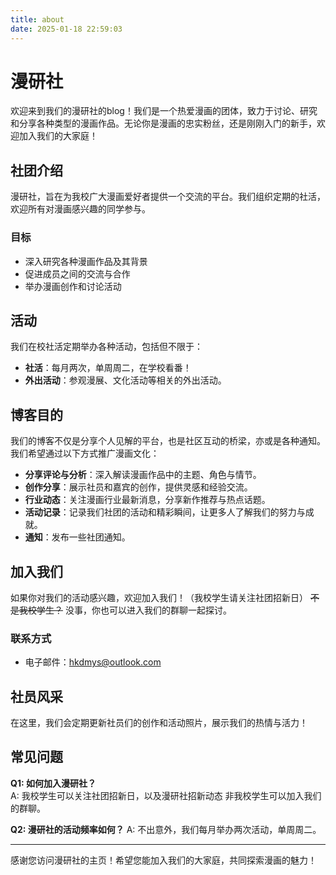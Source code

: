 ```yaml
---
title: about
date: 2025-01-18 22:59:03
---
```

# 漫研社

欢迎来到我们的漫研社的blog！我们是一个热爱漫画的团体，致力于讨论、研究和分享各种类型的漫画作品。无论你是漫画的忠实粉丝，还是刚刚入门的新手，欢迎加入我们的大家庭！

## 社团介绍

漫研社，旨在为我校广大漫画爱好者提供一个交流的平台。我们组织定期的社活，欢迎所有对漫画感兴趣的同学参与。

### 目标
- 深入研究各种漫画作品及其背景
- 促进成员之间的交流与合作
- 举办漫画创作和讨论活动

## 活动
我们在校社活定期举办各种活动，包括但不限于：

- **社活**：每月两次，单周周二，在学校看番！
- **外出活动**：参观漫展、文化活动等相关的外出活动。

## 博客目的

我们的博客不仅是分享个人见解的平台，也是社区互动的桥梁，亦或是各种通知。我们希望通过以下方式推广漫画文化：

- **分享评论与分析**：深入解读漫画作品中的主题、角色与情节。
- **创作分享**：展示社员和嘉宾的创作，提供灵感和经验交流。
- **行业动态**：关注漫画行业最新消息，分享新作推荐与热点话题。
- **活动记录**：记录我们社团的活动和精彩瞬间，让更多人了解我们的努力与成就。
- **通知**：发布一些社团通知。

## 加入我们

如果你对我们的活动感兴趣，欢迎加入我们！（我校学生请关注社团招新日）
~~不是我校学生？~~
没事，你也可以进入我们的群聊一起探讨。

### 联系方式
- 电子邮件：hkdmys@outlook.com

## 社员风采

在这里，我们会定期更新社员们的创作和活动照片，展示我们的热情与活力！

## 常见问题

**Q1: 如何加入漫研社？**  
A: 我校学生可以关注社团招新日，以及漫研社招新动态
   非我校学生可以加入我们的群聊。

**Q2: 漫研社的活动频率如何？**
A: 不出意外，我们每月举办两次活动，单周周二。


---

感谢您访问漫研社的主页！希望您能加入我们的大家庭，共同探索漫画的魅力！
